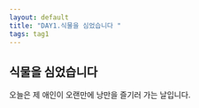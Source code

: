 ```yaml
---
layout: default
title: "DAY1.식물을 심었습니다 "
tags: tag1
---
```


## 식물을 심었습니다

  오늘은 제 애인이 오랜만에 낭만을 즐기러 가는 날입니다. 
